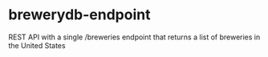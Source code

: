 # brewerydb-endpoint
REST API with a single /breweries endpoint that returns a list of breweries in the United States
